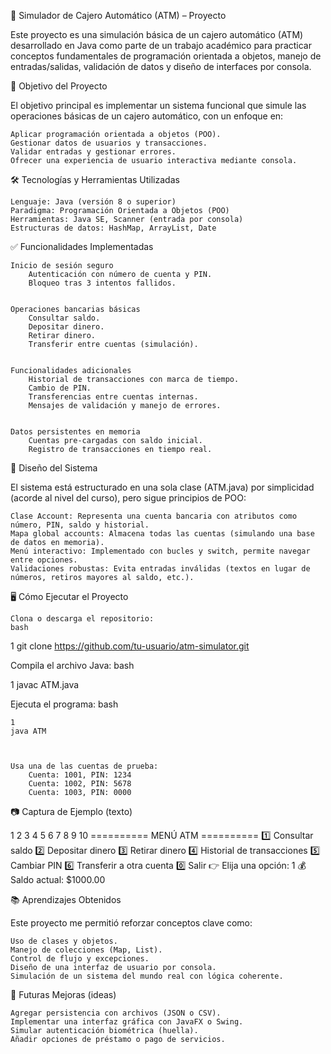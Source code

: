 🏦 Simulador de Cajero Automático (ATM) – Proyecto

Este proyecto es una simulación básica de un cajero automático (ATM) desarrollado en Java como parte de un trabajo académico para practicar conceptos fundamentales de programación orientada a objetos, manejo de entradas/salidas, validación de datos y diseño de interfaces por consola. 
 
🎯 Objetivo del Proyecto 

El objetivo principal es implementar un sistema funcional que simule las operaciones básicas de un cajero automático, con un enfoque en: 

    Aplicar programación orientada a objetos (POO).
    Gestionar datos de usuarios y transacciones.
    Validar entradas y gestionar errores.
    Ofrecer una experiencia de usuario interactiva mediante consola.
     

 
🛠️ Tecnologías y Herramientas Utilizadas 

    Lenguaje: Java (versión 8 o superior)
    Paradigma: Programación Orientada a Objetos (POO)
    Herramientas: Java SE, Scanner (entrada por consola)
    Estructuras de datos: HashMap, ArrayList, Date
     

 
✅ Funcionalidades Implementadas 

    Inicio de sesión seguro 
        Autenticación con número de cuenta y PIN.
        Bloqueo tras 3 intentos fallidos.
         

    Operaciones bancarias básicas 
        Consultar saldo.
        Depositar dinero.
        Retirar dinero.
        Transferir entre cuentas (simulación).
         

    Funcionalidades adicionales 
        Historial de transacciones con marca de tiempo.
        Cambio de PIN.
        Transferencias entre cuentas internas.
        Mensajes de validación y manejo de errores.
         

    Datos persistentes en memoria 
        Cuentas pre-cargadas con saldo inicial.
        Registro de transacciones en tiempo real.
         
     

 
🧱 Diseño del Sistema 

El sistema está estructurado en una sola clase (ATM.java) por simplicidad (acorde al nivel del curso), pero sigue principios de POO: 

    Clase Account: Representa una cuenta bancaria con atributos como número, PIN, saldo y historial.
    Mapa global accounts: Almacena todas las cuentas (simulando una base de datos en memoria).
    Menú interactivo: Implementado con bucles y switch, permite navegar entre opciones.
    Validaciones robustas: Evita entradas inválidas (textos en lugar de números, retiros mayores al saldo, etc.).
     

 
🖥️ Cómo Ejecutar el Proyecto 

    Clona o descarga el repositorio: 
    bash
     

 
1
git clone https://github.com/tu-usuario/atm-simulator.git
 
 

Compila el archivo Java: 
bash
 
 
1
javac ATM.java
 
 

Ejecuta el programa: 
bash
 

     
    1
    java ATM
     
     

    Usa una de las cuentas de prueba: 
        Cuenta: 1001, PIN: 1234
        Cuenta: 1002, PIN: 5678
        Cuenta: 1003, PIN: 0000
         
     

 
📷 Captura de Ejemplo (texto) 
 
 
1
2
3
4
5
6
7
8
9
10
========== MENÚ ATM ==========
1️⃣  Consultar saldo
2️⃣  Depositar dinero
3️⃣  Retirar dinero
4️⃣  Historial de transacciones
5️⃣  Cambiar PIN
6️⃣  Transferir a otra cuenta
0️⃣  Salir
👉 Elija una opción: 1
💰 Saldo actual: $1000.00
 
 
 
📚 Aprendizajes Obtenidos 

Este proyecto me permitió reforzar conceptos clave como: 

    Uso de clases y objetos.
    Manejo de colecciones (Map, List).
    Control de flujo y excepciones.
    Diseño de una interfaz de usuario por consola.
    Simulación de un sistema del mundo real con lógica coherente.
     

 
🚀 Futuras Mejoras (ideas) 

    Agregar persistencia con archivos (JSON o CSV).
    Implementar una interfaz gráfica con JavaFX o Swing.
    Simular autenticación biométrica (huella).
    Añadir opciones de préstamo o pago de servicios.
     

 
